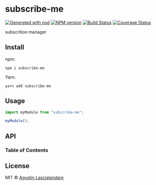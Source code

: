 # subscribe-me

[![Generated with nod](https://img.shields.io/badge/generator-nod-2196F3.svg?style=flat-square)](https://github.com/diegohaz/nod)
[![NPM version](https://img.shields.io/npm/v/subscribe-me.svg?style=flat-square)](https://npmjs.org/package/subscribe-me)
[![Build Status](https://img.shields.io/travis/yaplas/subscribe-me/master.svg?style=flat-square)](https://travis-ci.org/yaplas/subscribe-me) [![Coverage Status](https://img.shields.io/codecov/c/github/yaplas/subscribe-me/master.svg?style=flat-square)](https://codecov.io/gh/yaplas/subscribe-me/branch/master)

subscrition manager

## Install

npm:

    npm i subscribe-me

Yarn:

    yarn add subscribe-me

## Usage

```js
import myModule from "subscribe-me";

myModule();
```

## API

<!-- Generated by documentation.js. Update this documentation by updating the source code. -->

### Table of Contents

## License

MIT © [Agustin Lascialandare](https://github.com/yaplas)
